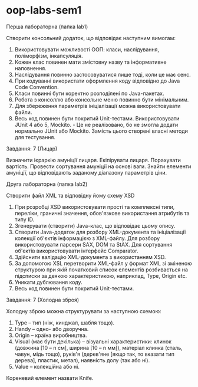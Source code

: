 # oop-labs-sem1
Перша лабораторна (папка lab1)


Створити консольний додаток, що відповідає наступним вимогам:


1) Використовувати можливості ООП: класи, наслідування, поліморфізм, інкапсуляція.
2) Кожен клас повинен мати змістовну назву та інформативне наповнення.
3) Наслідування повинно застосовуватися лише тоді, коли це має сенс.
4) При кодуванні використати оформлення коду відповідно до Java Code Convention.
5) Класи повинні бути коректно розподілені по Java-пакетах.
6) Робота з консоллю або консольне меню повинно бути мінімальним.
7) Для збереження параметрів ініціалізації можна використовувати файли.
8) Весь код повинен бути покритий Unit-тестами. Використовувати JUnit 4 або 5, Mockito. - Це не реалізовано, бо не змогла додати нормально JUnit або Mockito. Замість цього створені власні методи для тестування.


Завдання: 7 (Лицар)

Визначити ієрархію амуніції лицаря. Екіпірувати лицаря. Порахувати вартість. Провести сортування амуніції на основі ваги. Знайти елементи амуніції, що відповідають заданому діапазону параметрів ціни.



Друга лабораторна (папка lab2)

Створити файл XML та відповідну йому схему XSD

1) При розробці XSD використовувати прості та комплексні типи, переліки, граничні значення, обов'язкове використання атрибутів та типу ID.
2) Згенерувати (створити) Java-клас, що відповідає цьому опису.
3) Створити Java-додаток для розбору XML-документа та ініціалізації колекції об'єктів інформацією з XML-файлу. Для розбору використовувати парсери SAX, DOM та StAX. Для сортування об'єктів використовувати інтерфейс Comparator.
4) Здійснити валідацію XML-документа з використанням XSD.
5) За допомогою XSL перетворити XML-файл у формат XML зі зміненою структурою при якій початковий список елементів розбивається на підсписки за деякою характеристикою, наприклад, Type, Origin etc.
6) Уникати дублювання коду.
7) Весь код повинен бути покритий Unit-тестами.


Завдання: 7 (Холодна зброя)

Холодну зброю можна структурувати за наступною схемою:

1) Type – тип (ніж, кинджал, шабля тощо).
2) Handy – одно- або дворучна.
3) Origin – країна виробництва.
4) Visual (має бути декілька) – візуальні характеристики: клинок (довжина [10 – n см], ширина [10 – n мм]), матеріал клинка (сталь, чавун, мідь тощо), руків'я (дерев'яне [якщо так, то вказати тип дерева], пластик, метал), наявність долу (так або ні).
5) Value – колекційна або ні.

Кореневий елемент назвати Knife.
